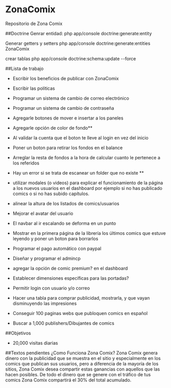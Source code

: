 # ZonaComix
Repositorio de Zona Comix

##Doctrine
Genrar entidad:
php app/console doctrine:generate:entity

Generar getters y setters
php app/console doctrine:generate:entities ZonaComix

crear tablas
php app/console doctrine:schema:update --force

##Lista de trabajo
 - Escribir los beneficios de publicar con ZonaComix
 - Escribir las políticas
 - Programar un sistema de cambio de correo electrónico
 - Programar un sistema de cambio de contraseña
 - Agregarle botones de mover e insertar a los paneles
 - Agregarle opción de color de fondo**
 - Al validar la cuenta que el boton te lleve al login en vez del inicio
 - Poner un boton para retirar los fondos en el balance
 - Arreglar la resta de fondos a la hora de calcular cuanto le pertenece a los referidos

 - Hay un error si se trata de escanear un folder que no existe **

 - utilizar modales (o videos) para explicar el funcionamiento de la página a los nuevos usuarios en el dashboard por ejemplo si no has publicado comics o si no has subido capítulos.
 - alinear la altura de los listados de comics/usuarios
 - Mejorar el avatar del usuario
 - El navbar al ir escalando se deforma en un punto
 - Mostrar en la primera página de la librería los últimos comics que estuve leyendo y poner un boton para borrarlos

 - Programar el pago automático con paypal
 - Diseñar y programar el admincp
 - agregar la opción de comic premium? en el dashboard
 - Establecer dimensiones específicas para las portadas?
 - Permitir login con usuario y/o correo
 - Hacer una tabla para comprar publicidad, mostrarla, y que vayan disminuyendo las impresiones
 - Conseguir 100 paginas webs que publoquen comics en español
 - Buscar a 1,000 publishers/Dibujantes de comics

##Objetivos
 - 20,000 visitas diarias

##Textos pendientes
¿Como Funciona Zona Comix?
Zona Comix genera dinero con la publicidad que se muestra en el sitio y especialmente en los comics que publican sus usuarios, pero a diferencia de la mayoría de los sitios, Zona Comix desea compartir estas ganancias con aquellos que las hacen posibles. De todo el dinero que se genere con el tráfico de tus comics Zona Comix compartirá el 30% del total acumulado.
